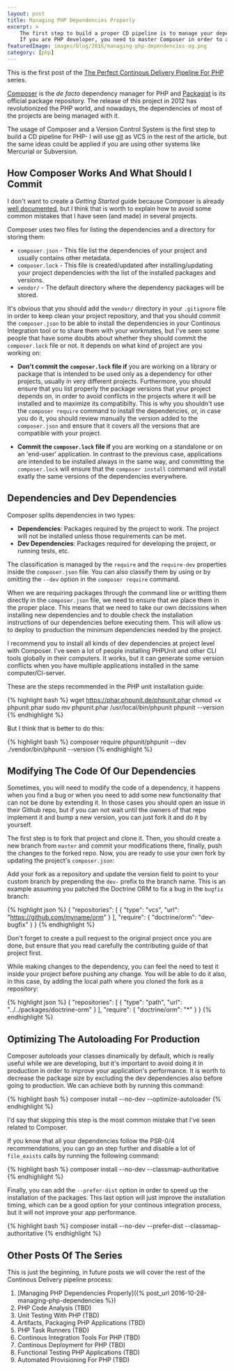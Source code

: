 ```yaml
---
layout: post
title: Managing PHP Dependencies Properly
excerpt: >
    The first step to build a proper CD pipeline is to manage your dependencies in the right way.
    If you are PHP developer, you need to master Composer in order to achieve it.
featuredImage: images/blog/2016/managing-php-dependencies-og.png
category: [php]
---
```


<div class="series">
    <i class="fa fa-info-circle" aria-hidden="true"></i> This is the first post of the
    <a href="#other-posts-of-the-series">The Perfect Continous Delivery Pipeline For PHP</a> series.
</div>

[Composer][1] is the *de facto* dependency manager for PHP and [Packagist][2] is its official package repository.
The release of this project in 2012 has revolutionized the PHP world, and nowadays, the dependencies of most of the
projects are being managed with it.

The usage of Composer and a Version Control System is the first step to build a CD pipeline for PHP- I will use
[git][3] as VCS in the rest of the article, but the same ideas could be applied if you are using other systems like
Mercurial or Subversion.

## How Composer Works And What Should I Commit

I don't want to create a *Getting Started* guide because Composer is already [well documented][4], but I think that
is worth to explain how to avoid some common mistakes that I have seen (and made) in several projects.

Composer uses two files for listing the dependencies and a directory for storing them:

- `composer.json` - This file list the dependencies of your project and usually contains other metadata.
- `composer.lock` - This file is created/updated after installing/updating your project dependencies with the list of
the installed packages and versions.
- `vendor/` - The default directory where the dependency packages will be stored.

It's obvious that you should add the `vendor/` directory in your `.gitignore` file in order to keep clean your project
repository, and that you should commit the `composer.json` to be able to install the dependencies in your Continous
Integration tool or to share them with your workmates, but I've seen some people that have some doubts about whether they
should commit the `composer.lock` file or not. It depends on what kind of project are you working on:

- **Don't commit the `composer.lock` file if** you are working on a library or package that is intended to be used
only as a dependency for other projects, usually in very different projects. Furthermore, you should ensure that
you list properly the package versions that your project depends on, in order to avoid conflicts in the projects where
it will be installed and to maximize its compatibilty. This is why you shouldn't use the `composer require` command to
install the dependencies, or, in case you do it, you should review manually the version added to the `composer.json` and ensure that
it covers all the versions that are compatible with your project.

- **Commit the `composer.lock` file if** you are working on a standalone or on an 'end-user' application. In contrast to
the previous case, applications are intended to be installed always in the same way, and committing the `composer.lock`
will ensure that the `composer install` command will install exatly the same versions of the dependencies everywhere.

## Dependencies and Dev Dependencies

Composer splits dependencies in two types:

- **Dependencies**: Packages required by the project to work. The project will not be installed unless those requirements
can be met.
- **Dev Dependencies**: Packages required for developing the project, or running tests, etc.

The classification is managed by the `require` and the `require-dev` properties inside the `composer.json` file. You
can also classify them by using or by omitting the `--dev` option in the `composer require` command.

When we are requiring packages through the command line or writting them directly in the `composer.json` file, we need to ensure
that we place them in the proper place. This means that we need to take our own decissions when installing new dependencies and
to double check the installation instructions of our dependencies before executing them. This will allow us to deploy to
production the minimum dependencies needed by the project.

I recommend you to install all kinds of dev dependencies at project level with Composer. I've seen a lot of people installing
PHPUnit and other CLI tools globally in their computers. It works, but it can generate
some version conflicts when you have multiple applications installed in the same computer/CI-server.

These are the steps recommended in the PHP unit installation guide:

{% highlight bash %}
wget https://phar.phpunit.de/phpunit.phar
chmod +x phpunit.phar
sudo mv phpunit.phar /usr/local/bin/phpunit
phpunit --version
{% endhighlight %}

But I think that is better to do this:

{% highlight bash %}
composer require phpunit/phpunit --dev
./vendor/bin/phpunit --version
{% endhighlight %}

## Modifying The Code Of Our Dependencies

Sometimes, you will need to modify the code of a dependency, it happens when you find a bug or when you need to
add some new functionality that can not be done by extending it. In those cases you should open an issue in their
Github repo, but if you can not wait until the owners of that repo implement it and bump a new version, you can just
fork it and do it by yourself.

The first step is to fork that project and clone it. Then, you should create a new branch from `master` and commit your
modifications there, finally, push the changes to the forked repo. Now, you are ready to use your own fork by updating the
project's `composer.json`:

Add your fork as a repository and update the version field to point to your custom branch by prepending the `dev-` prefix
to the branch name. This is an example assuming you patched the Doctrine ORM to fix a bug in the `bugfix` branch:

{% highlight json %}
{
    "repositories": [
        {
            "type": "vcs",
            "url": "https://github.com/myname/orm"
        }
    ],
    "require": {
        "doctrine/orm": "dev-bugfix"
    }
}
{% endhighlight %}

Don't forget to create a pull request to the original project once you are done, but ensure that you read carefully the
contributing guide of that project first.

While making changes to the dependency, you can feel the need to test it inside your project before pushing any change.
You will be able to do it also, in this case, by adding the local path where you cloned the fork as a repository:

{% highlight json %}
{
    "repositories": [
        {
            "type": "path",
            "url": "../../packages/doctrine-orm"
        }
    ],
    "require": {
        "doctrine/orm": "*"
    }
}
{% endhighlight %}

## Optimizing The Autoloading For Production

Composer autoloads your classes dinamically by default, which is really useful while we are developing, but it's important to
avoid doing it in production in order to improve your application's performance. It is worth to decrease the package size by
excluding the dev dependencies also before going to production. We can achieve both by running this command:

{% highlight bash %}
composer install --no-dev --optimize-autoloader
{% endhighlight %}

I'd say that skipping this step is the most common mistake that I've seen related to Composer.

If you know that all your dependencies follow the PSR-0/4 recommendations, you can go an step further and disable a lot of
`file_exists` calls by running the following command:

{% highlight bash %}
composer install --no-dev --classmap-authoritative
{% endhighlight %}

Finally, you can add the `--prefer-dist` option in order to speed up the installation of the packages. This last option
will just improve the installation timing, which can be a good option for your continous integration process, but it will
not improve your app performance.

{% highlight bash %}
composer install --no-dev --prefer-dist --classmap-authoritative
{% endhighlight %}

## Other Posts Of The Series

This is just the beginning, in future posts we will cover the rest of the Continous Delivery pipeline process:

1. [Managing PHP Dependencies Properly]({% post_url 2016-10-28-managing-php-dependencies %})
1. PHP Code Analysis (TBD)
1. Unit Testing With PHP (TBD)
1. Artifacts, Packaging PHP Applications (TBD)
1. PHP Task Runners (TBD)
1. Continous Integration Tools For PHP (TBD)
1. Continous Deployment for PHP (TBD)
1. Functional Testing PHP Applications (TBD)
1. Automated Provisioning For PHP (TBD)

[1]: https://getcomposer.org/
[2]: http://packagist.org/
[3]: https://git-scm.com/
[4]: https://getcomposer.org/doc/00-intro.md
